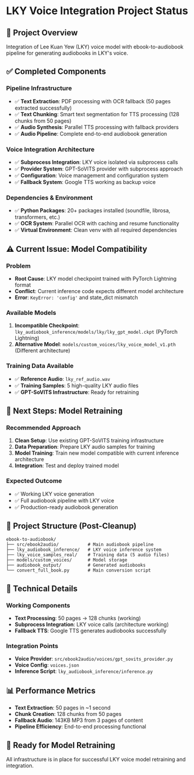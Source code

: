 # LKY Voice Integration Project Status

## 🎯 Project Overview
Integration of Lee Kuan Yew (LKY) voice model with ebook-to-audiobook pipeline for generating audiobooks in LKY's voice.

## ✅ Completed Components

### **Pipeline Infrastructure**
- ✅ **Text Extraction**: PDF processing with OCR fallback (50 pages extracted successfully)
- ✅ **Text Chunking**: Smart text segmentation for TTS processing (128 chunks from 50 pages)
- ✅ **Audio Synthesis**: Parallel TTS processing with fallback providers
- ✅ **Audio Pipeline**: Complete end-to-end audiobook generation

### **Voice Integration Architecture**
- ✅ **Subprocess Integration**: LKY voice isolated via subprocess calls
- ✅ **Provider System**: GPT-SoVITS provider with subprocess approach
- ✅ **Configuration**: Voice management and configuration system
- ✅ **Fallback System**: Google TTS working as backup voice

### **Dependencies & Environment**
- ✅ **Python Packages**: 20+ packages installed (soundfile, librosa, transformers, etc.)
- ✅ **OCR System**: Parallel OCR with caching and resume functionality  
- ✅ **Virtual Environment**: Clean venv with all required dependencies

## ⚠️ Current Issue: Model Compatibility

### **Problem**
- **Root Cause**: LKY model checkpoint trained with PyTorch Lightning format
- **Conflict**: Current inference code expects different model architecture
- **Error**: `KeyError: 'config'` and state_dict mismatch

### **Available Models**
1. **Incompatible Checkpoint**: `lky_audiobook_inference/models/lky/lky_gpt_model.ckpt` (PyTorch Lightning)
2. **Alternative Model**: `models/custom_voices/lky_voice_model_v1.pth` (Different architecture)

### **Training Data Available**
- ✅ **Reference Audio**: `lky_ref_audio.wav`
- ✅ **Training Samples**: 5 high-quality LKY audio files
- ✅ **GPT-SoVITS Infrastructure**: Ready for retraining

## 🎯 Next Steps: Model Retraining

### **Recommended Approach**
1. **Clean Setup**: Use existing GPT-SoVITS training infrastructure
2. **Data Preparation**: Prepare LKY audio samples for training
3. **Model Training**: Train new model compatible with current inference architecture
4. **Integration**: Test and deploy trained model

### **Expected Outcome**
- ✅ Working LKY voice generation
- ✅ Full audiobook pipeline with LKY voice
- ✅ Production-ready audiobook generation

## 📁 Project Structure (Post-Cleanup)

```
ebook-to-audiobook/
├── src/ebook2audio/           # Main audiobook pipeline
├── lky_audiobook_inference/   # LKY voice inference system
├── lky_voice_samples_real/    # Training data (5 audio files)
├── models/custom_voices/      # Model storage
├── audiobook_output/          # Generated audiobooks
└── convert_full_book.py       # Main conversion script
```

## 🔧 Technical Details

### **Working Components**
- **Text Processing**: 50 pages → 128 chunks (working)
- **Subprocess Integration**: LKY voice calls (architecture working)
- **Fallback TTS**: Google TTS generates audiobooks successfully

### **Integration Points**
- **Voice Provider**: `src/ebook2audio/voices/gpt_sovits_provider.py`
- **Voice Config**: `voices.json` 
- **Inference Script**: `lky_audiobook_inference/inference.py`

## 📊 Performance Metrics
- **Text Extraction**: 50 pages in ~1 second
- **Chunk Creation**: 128 chunks from 50 pages
- **Fallback Audio**: 143KB MP3 from 3 pages of content
- **Pipeline Efficiency**: End-to-end processing functional

## 🚀 Ready for Model Retraining
All infrastructure is in place for successful LKY voice model retraining and integration.